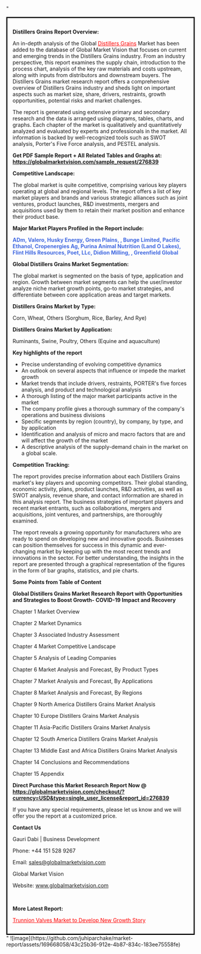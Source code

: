 "<div style='border: 3px solid black; padding: 1em;'>

<strong>Distillers Grains Report Overview:</strong>

An in-depth analysis of the Global <a style='color: #ff0000;' href='https://globalmarketvision.com/reports/global-distillers-grains-market/276839'>Distillers Grains</a> Market has been added to the database of Global Market Vision that focuses on current and emerging trends in the Distillers Grains industry. From an industry perspective, this report examines the supply chain, introduction to the process chart, analysis of the key raw materials and costs upstream, along with inputs from distributors and downstream buyers. The Distillers Grains market research report offers a comprehensive overview of Distillers Grains industry and sheds light on important aspects such as market size, share, drivers, restraints, growth opportunities, potential risks and market challenges.

The report is generated using extensive primary and secondary research and the data is arranged using diagrams, tables, charts, and graphs. Each chapter of the market is qualitatively and quantitatively analyzed and evaluated by experts and professionals in the market. All information is backed by well-recognized tools such as SWOT analysis, Porter's Five Force analysis, and PESTEL analysis.

<strong>Get PDF Sample Report + All Related Tables and Graphs at</strong><strong>:</strong><strong> <a style='color: #ff0000;' href='https://globalmarketvision.com/sample_request/276839?utm_source=linkedinPulse&utm_medium=SN&utm_campaign=SN'><strong>https://globalmarketvision.com/sample_request/276839</strong></a></strong>

<strong>Competitive Landscape:</strong>

The global market is quite competitive, comprising various key players operating at global and regional levels. The report offers a list of key market players and brands and various strategic alliances such as joint ventures, product launches, R&amp;D investments, mergers and acquisitions used by them to retain their market position and enhance their product base.

<strong>Major Market Players Profiled in the Report include:</strong>

<strong style='color: #4169e1;'>ADm, Valero, Husky Energy, Green Plains, , Bunge Limited, Pacific Ethanol, Cropenergies Ag, Purina Animal Nutrition (Land O Lakes), Flint Hills Resources, Poet, LLc, Didion Milling, , Greenfield Global</strong>

<strong>Global Distillers Grains Market Segmentation:</strong>

The global market is segmented on the basis of type, application and region. Growth between market segments can help the user/investor analyze niche market growth points, go-to market strategies, and differentiate between core application areas and target markets.

<strong>Distillers Grains Market by Type</strong><strong>:</strong>

Corn, Wheat, Others (Sorghum, Rice, Barley, And Rye)

<strong>Distillers Grains Market by</strong><strong> Application:</strong>

Ruminants, Swine, Poultry, Others (Equine and aquaculture)

<strong>Key highlights of the report</strong>
<ul>
  <li>Precise understanding of evolving competitive dynamics</li>
  <li>An outlook on several aspects that influence or impede the market growth</li>
  <li>Market trends that include drivers, restraints, PORTER's five forces analysis, and product and technological analysis</li>
  <li>A thorough listing of the major market participants active in the market</li>
  <li>The company profile gives a thorough summary of the company's operations and business divisions</li>
  <li>Specific segments by region (country), by company, by type, and by application</li>
  <li>Identification and analysis of micro and macro factors that are and will affect the growth of the market</li>
  <li>A descriptive analysis of the supply-demand chain in the market on a global scale.</li>
</ul>
<strong>Competition Tracking:</strong>

The report provides precise information about each Distillers Grains market's key players and upcoming competitors. Their global standing, economic activity, plans, product launches, R&amp;D activities, as well as SWOT analysis, revenue share, and contact information are shared in this analysis report. The business strategies of important players and recent market entrants, such as collaborations, mergers and acquisitions, joint ventures, and partnerships, are thoroughly examined.

The report reveals a growing opportunity for manufacturers who are ready to spend on developing new and innovative goods. Businesses can position themselves for success in this dynamic and ever-changing market by keeping up with the most recent trends and innovations in the sector. For better understanding, the insights in the report are presented through a graphical representation of the figures in the form of bar graphs, statistics, and pie charts.

<strong>Some Points from Table of Content</strong>

<strong>Global Distillers Grains Market Research Report with Opportunities and Strategies to Boost Growth- COVID-19 Impact and Recovery</strong>

Chapter 1 Market Overview

Chapter 2 Market Dynamics

Chapter 3 Associated Industry Assessment

Chapter 4 Market Competitive Landscape

Chapter 5 Analysis of Leading Companies

Chapter 6 Market Analysis and Forecast, By Product Types

Chapter 7 Market Analysis and Forecast, By Applications

Chapter 8 Market Analysis and Forecast, By Regions

Chapter 9 North America Distillers Grains Market Analysis

Chapter 10 Europe Distillers Grains Market Analysis

Chapter 11 Asia-Pacific Distillers Grains Market Analysis

Chapter 12 South America Distillers Grains Market Analysis

Chapter 13 Middle East and Africa Distillers Grains Market Analysis

Chapter 14 Conclusions and Recommendations

Chapter 15 Appendix

<strong>Direct Purchase this Market Research Report Now @ <a style='color: #ff0000;' href='https://globalmarketvision.com/checkout/?currency=USD&type=single_user_license&report_id=276839?utm_source=linkedinPulse&utm_medium=SN&utm_campaign=SN'><strong>https://globalmarketvision.com/checkout/?currency=USD&type=single_user_license&report_id=276839</strong></a></strong>

If you have any special requirements, please let us know and we will offer you the report at a customized price.
<p id='ember58' class='ember-view reader-content-blocks__paragraph'><strong>Contact Us</strong></p>
<p id='ember59' class='ember-view reader-content-blocks__paragraph'>Gauri Dabi | Business Development</p>
<p id='ember60' class='ember-view reader-content-blocks__paragraph'>Phone: +44 151 528 9267</p>
Email: <a href='mailto:sales@globalmarketvision.com'>sales@globalmarketvision.com</a>

Global Market Vision

Website: <a href='http://www.globalmarketvision.com/'>www.globalmarketvision.com</a>

&nbsp;

<strong>More Latest Report:</strong>

<a style='color: #ff0000;' href='https://www.linkedin.com/pulse/trunnion-valves-market-develop-new-growth-story-jvsmf'>Trunnion Valves Market to Develop New Growth Story</a>

</div>"
![image](https://github.com/juhiparchake/market-report/assets/169668058/43c25b36-912e-4b87-834c-183ee75558fe)

